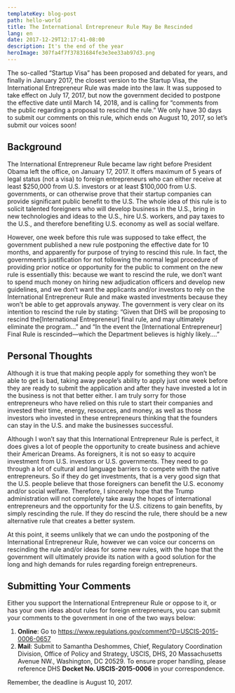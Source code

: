 ```yaml
---
templateKey: blog-post
path: hello-world
title: The International Entrepreneur Rule May Be Rescinded
lang: en
date: 2017-12-29T12:17:41-08:00
description: It's the end of the year
heroImage: 307fa4f7f37831684fe3e3ee33ab97d3.png
---
```


The so-called “Startup Visa” has been proposed and debated for years, and finally in January 2017, the closest version to the Startup Visa, the International Entrepreneur Rule was made into the law. It was supposed to take effect on July 17, 2017, but now the government decided to postpone the effective date until March 14, 2018, and is calling for “comments from the public regarding a proposal to rescind the rule.” We only have 30 days to submit our comments on this rule, which ends on August 10, 2017, so let’s submit our voices soon!

## Background

The International Entrepreneur Rule became law right before President Obama left the office, on January 17, 2017. It offers maximum of 5 years of legal status (not a visa) to foreign entrepreneurs who can either receive at least $250,000 from U.S. investors or at least $100,000 from U.S. governments, or can otherwise prove that their startup companies can provide significant public benefit to the U.S. The whole idea of this rule is to solicit talented foreigners who will develop business in the U.S., bring in new technologies and ideas to the U.S., hire U.S. workers, and pay taxes to the U.S., and therefore benefiting U.S. economy as well as social welfare.

However, one week before this rule was supposed to take effect, the government published a new rule postponing the effective date for 10 months, and apparently for purpose of trying to rescind this rule. In fact, the government’s justification for not following the normal legal procedure of providing prior notice or opportunity for the public to comment on the new rule is essentially this: because we want to rescind the rule, we don’t want to spend much money on hiring new adjudication officers and develop new guidelines, and we don’t want the applicants and/or investors to rely on the International Entrepreneur Rule and make wasted investments because they won’t be able to get approvals anyway.  The government is very clear on its intention to rescind the rule by stating: “Given that DHS will be proposing to rescind the[International Entrepreneur] final rule, and may ultimately eliminate the program…” and “In the event the [International Entrepreneur] Final Rule is rescinded—which the Department believes is highly likely….”

## Personal Thoughts
Although it is true that making people apply for something they won’t be able to get is bad, taking away people’s ability to apply just one week before they are ready to submit the application and after they have invested a lot in the business is not that better either. I am truly sorry for those entrepreneurs who have relied on this rule to start their companies and invested their time, energy, resources, and money, as well as those investors who invested in these entrepreneurs thinking that the founders can stay in the U.S. and make the businesses successful.

Although I won’t say that this International Entrepreneur Rule is perfect, it does gives a lot of people the opportunity to create business and achieve their American Dreams. As foreigners, it is not so easy to acquire investment from U.S. investors or U.S. governments. They need to go through a lot of cultural and language barriers to compete with the native entrepreneurs. So if they do get investments, that is a very good sign that the U.S. people believe that those foreigners can benefit the U.S. economy and/or social welfare. Therefore, I sincerely hope that the Trump administration will not completely take away the hopes of international entrepreneurs and the opportunity for the U.S. citizens to gain benefits, by simply rescinding the rule. If they do rescind the rule, there should be a new alternative rule that creates a better system.

At this point, it seems unlikely that we can undo the postponing of the International Entrepreneur Rule, however we can voice our concerns on rescinding the rule and/or ideas for some new rules, with the hope that the government will ultimately provide its nation with a good solution for the long and high demands for rules regarding foreign entrepreneurs.

## Submitting Your Comments
Either you support the International Entrepreneur Rule or oppose to it, or has your own ideas about rules for foreign entrepreneurs, you can submit your comments to the government in one of the two ways below:

1. __Online__: Go to https://www.regulations.gov/comment?D=USCIS-2015-0006-0657
2. __Mail__: Submit to Samantha Deshommes, Chief, Regulatory Coordination Division, Office of Policy and Strategy, USCIS, DHS, 20 Massachusetts Avenue NW., Washington, DC 20529. To ensure proper handling, please reference DHS __Docket No. USCIS-2015-0006__ in your correspondence.

Remember, the deadline is August 10, 2017.
